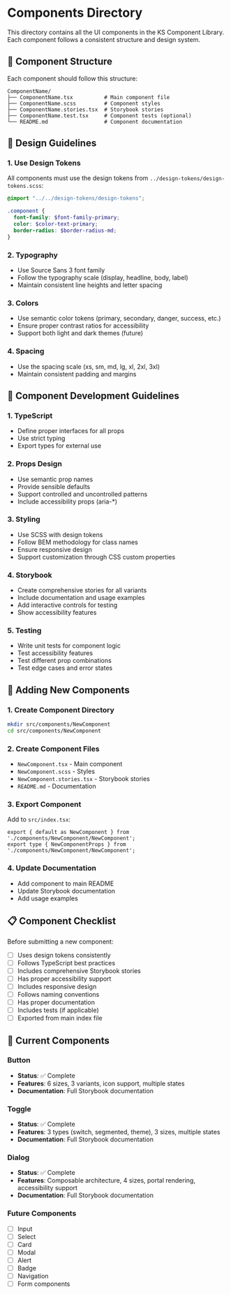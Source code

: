 # Components Directory

This directory contains all the UI components in the KS Component Library. Each component follows a consistent structure and design system.

## 📁 Component Structure

Each component should follow this structure:

```
ComponentName/
├── ComponentName.tsx          # Main component file
├── ComponentName.scss         # Component styles
├── ComponentName.stories.tsx  # Storybook stories
├── ComponentName.test.tsx     # Component tests (optional)
└── README.md                  # Component documentation
```

## 🎨 Design Guidelines

### 1. **Use Design Tokens**
All components must use the design tokens from `../design-tokens/design-tokens.scss`:

```scss
@import "../../design-tokens/design-tokens";

.component {
  font-family: $font-family-primary;
  color: $color-text-primary;
  border-radius: $border-radius-md;
}
```

### 2. **Typography**
- Use Source Sans 3 font family
- Follow the typography scale (display, headline, body, label)
- Maintain consistent line heights and letter spacing

### 3. **Colors**
- Use semantic color tokens (primary, secondary, danger, success, etc.)
- Ensure proper contrast ratios for accessibility
- Support both light and dark themes (future)

### 4. **Spacing**
- Use the spacing scale (xs, sm, md, lg, xl, 2xl, 3xl)
- Maintain consistent padding and margins

## 📝 Component Development Guidelines

### 1. **TypeScript**
- Define proper interfaces for all props
- Use strict typing
- Export types for external use

### 2. **Props Design**
- Use semantic prop names
- Provide sensible defaults
- Support controlled and uncontrolled patterns
- Include accessibility props (aria-*)

### 3. **Styling**
- Use SCSS with design tokens
- Follow BEM methodology for class names
- Ensure responsive design
- Support customization through CSS custom properties

### 4. **Storybook**
- Create comprehensive stories for all variants
- Include documentation and usage examples
- Add interactive controls for testing
- Show accessibility features

### 5. **Testing**
- Write unit tests for component logic
- Test accessibility features
- Test different prop combinations
- Test edge cases and error states

## 🚀 Adding New Components

### 1. **Create Component Directory**
```bash
mkdir src/components/NewComponent
cd src/components/NewComponent
```

### 2. **Create Component Files**
- `NewComponent.tsx` - Main component
- `NewComponent.scss` - Styles
- `NewComponent.stories.tsx` - Storybook stories
- `README.md` - Documentation

### 3. **Export Component**
Add to `src/index.tsx`:
```tsx
export { default as NewComponent } from './components/NewComponent/NewComponent';
export type { NewComponentProps } from './components/NewComponent/NewComponent';
```

### 4. **Update Documentation**
- Add component to main README
- Update Storybook documentation
- Add usage examples

## 📋 Component Checklist

Before submitting a new component:

- [ ] Uses design tokens consistently
- [ ] Follows TypeScript best practices
- [ ] Includes comprehensive Storybook stories
- [ ] Has proper accessibility support
- [ ] Includes responsive design
- [ ] Follows naming conventions
- [ ] Has proper documentation
- [ ] Includes tests (if applicable)
- [ ] Exported from main index file

## 🎯 Current Components

### Button
- **Status**: ✅ Complete
- **Features**: 6 sizes, 3 variants, icon support, multiple states
- **Documentation**: Full Storybook documentation

### Toggle
- **Status**: ✅ Complete
- **Features**: 3 types (switch, segmented, theme), 3 sizes, multiple states
- **Documentation**: Full Storybook documentation

### Dialog
- **Status**: ✅ Complete
- **Features**: Composable architecture, 4 sizes, portal rendering, accessibility support
- **Documentation**: Full Storybook documentation

### Future Components
- [ ] Input
- [ ] Select
- [ ] Card
- [ ] Modal
- [ ] Alert
- [ ] Badge
- [ ] Navigation
- [ ] Form components
